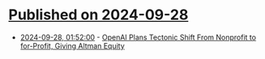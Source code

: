 # [Published on 2024-09-28](index.md)

* [2024-09-28, 01:52:00](https://soylentnews.org/article.pl?sid=24/09/26/198203&from=rss) - [OpenAI Plans Tectonic Shift From Nonprofit to for-Profit, Giving Altman Equity](https://soylentnews.org/article.pl?sid=24/09/26/198203&from=rss)
